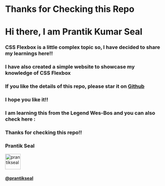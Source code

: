 ﻿# Thanks for Checking this Repo
<h1>Hi there, I am Prantik Kumar Seal</h1>
<h3>CSS Flexbox is a little complex topic so, I have decided to share my learnings here!!</h3>
<h3>I have also created a simple website to showcase my knowledge of CSS Flexbox</h3>

<h3>If you like the details of this repo, please star it on <a href="https://github.com/prantikseal/css-flexbox-learnings">Github</a></h3>
<h3>I hope you like it!!</h3>
<h3>I am learning this from the Legend Wes-Bos and you can also check here : <a href="http://flexbox.io/"></a></h3>
<h3>Thanks for checking this repo!!</h3>
<h3>Prantik Seal</h3>
<a href="https://twitter.com/prantikseal" target="blank"><img align="center" src="https://img.icons8.com/cute-clipart/64/000000/twitter.png" alt="prantikseal" height="50" width="50" /></a> &nbsp;&nbsp;&nbsp;
<h4><a href="https://twitter.com/prantikseal" target="blank">@prantikseal</a></h4>